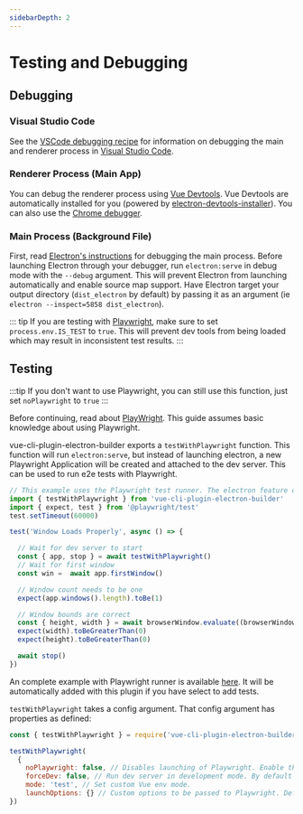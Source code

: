 ```yaml
---
sidebarDepth: 2
---
```


# Testing and Debugging

## Debugging

### Visual Studio Code

See the [VSCode debugging recipe](./recipes.md#debugging-with-vscode) for information on debugging the main and renderer process in [Visual Studio Code](https://code.visualstudio.com/).

### Renderer Process (Main App)

You can debug the renderer process using [Vue Devtools](https://github.com/vuejs/vue-devtools). Vue Devtools are automatically installed for you (powered by [electron-devtools-installer](https://github.com/MarshallOfSound/electron-devtools-installer)). You can also use the [Chrome debugger](https://developers.google.com/web/tools/chrome-devtools/javascript/).

### Main Process (Background File)

First, read [Electron's instructions](https://electronjs.org/docs/tutorial/debugging-main-process) for debugging the main process. Before launching Electron through your debugger, run `electron:serve` in debug mode with the `--debug` argument. This will prevent Electron from launching automatically and enable source map support. Have Electron target your output directory (`dist_electron` by default) by passing it as an argument (ie `electron --inspect=5858 dist_electron`).

::: tip
If you are testing with [Playwright](https://github.com/microsoft/playwright), make sure to set `process.env.IS_TEST` to `true`. This will prevent dev tools from being loaded which may result in inconsistent test results.
:::

## Testing

:::tip
If you don't want to use Playwright, you can still use this function, just set `noPlaywright` to `true`
:::

Before continuing, read about [PlayWright](https://github.com/microsoft/playwright). This guide assumes basic knowledge about using Playwright.

vue-cli-plugin-electron-builder exports a `testWithPlaywright` function. This function will run `electron:serve`, but instead of launching electron, a new Playwright Application will be created and attached to the dev server. This can be used to run e2e tests with Playwright.

```js
// This example uses the Playwright test runner. The electron feature of Playwright, doesn't run well outside the Playwright runner.
import { testWithPlaywright } from 'vue-cli-plugin-electron-builder'
import { expect, test } from '@playwright/test'
test.setTimeout(60000)

test('Window Loads Properly', async () => {

  // Wait for dev server to start
  const { app, stop } = await testWithPlaywright()
  // Wait for first window
  const win =  await app.firstWindow()

  // Window count needs to be one
  expect(app.windows().length).toBe(1)

  // Window bounds are correct
  const { height, width } = await browserWindow.evaluate((browserWindow) => { return { ...browserWindow.getBounds() } })
  expect(width).toBeGreaterThan(0)
  expect(height).toBeGreaterThan(0)

  await stop()
})
```

An complete example with Playwright runner is available [here](https://github.com/nklayman/vue-cli-plugin-electron-builder/blob/playwright/generator/templates/tests/tests/electron.spec.js). It will be automatically added with this plugin if you have select to add tests.

`testWithPlaywright` takes a config argument. That config argument has properties as defined:

```js
const { testWithPlaywright } = require('vue-cli-plugin-electron-builder')

testWithPlaywright(
  {
    noPlaywright: false, // Disables launching of Playwright. Enable this if you want to launch Playwright yourself.
    forceDev: false, // Run dev server in development mode. By default it is run in production (serve --mode production).
    mode: 'test', // Set custom Vue env mode.
    launchOptions: {} // Custom options to be passed to Playwright. Defaults are already set, only use this if you need something customized.
})
```
